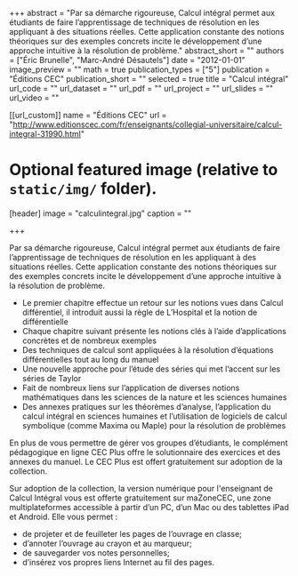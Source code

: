 +++
abstract = "Par sa démarche rigoureuse, Calcul intégral permet aux étudiants de faire l’apprentissage de techniques de résolution en les appliquant à des situations réelles. Cette application constante des notions théoriques sur des exemples concrets incite le développement d’une approche intuitive à la résolution de problème."
abstract_short = ""
authors = ["Éric Brunelle", "Marc-André Désautels"]
date = "2012-01-01"
image_preview = ""
math = true
publication_types = ["5"]
publication = "Éditions CEC"
publication_short = ""
selected = true
title = "Calcul intégral"
url_code = ""
url_dataset = ""
url_pdf = ""
url_project = ""
url_slides = ""
url_video = ""

[[url_custom]]
name = "Éditions CEC"
url = "http://www.editionscec.com/fr/enseignants/collegial-universitaire/calcul-integral-31990.html"

# Optional featured image (relative to `static/img/` folder).
[header]
image = "calculintegral.jpg"
caption = ""

+++

Par sa démarche rigoureuse, Calcul intégral permet aux étudiants de faire l’apprentissage de techniques de résolution en les appliquant à des situations réelles. Cette application constante des notions théoriques sur des exemples concrets incite le développement d’une approche intuitive à la résolution de problème.

- Le premier chapitre effectue un retour sur les notions vues dans Calcul différentiel, il introduit aussi la règle de L’Hospital et la notion de différentielle
- Chaque chapitre suivant présente les notions clés à l’aide d’applications concrètes et de nombreux exemples
- Des techniques de calcul sont appliquées à la résolution d’équations différentielles tout au long du manuel
- Une nouvelle approche pour l’étude des séries qui met l’accent sur les séries de Taylor
- Fait de nombreux liens sur l’application de diverses notions mathématiques dans les sciences de la nature et les sciences humaines
- Des annexes pratiques sur les théorèmes d’analyse, l’application du calcul intégral en sciences humaines et l’utilisation de logiciels de calcul symbolique (comme Maxima ou Maple) pour la résolution de problèmes

En plus de vous permettre de gérer vos groupes d’étudiants, le complément pédagogique en ligne CEC Plus offre le solutionnaire des exercices et des annexes du manuel.  Le CEC Plus est offert gratuitement sur adoption de la collection.

Sur adoption de la collection, la version numérique pour l'enseignant de Calcul Intégral vous est offerte gratuitement sur maZoneCEC, une zone multiplateformes accessible à partir d’un PC, d’un Mac ou des tablettes iPad et Android.  Elle vous permet :

- de projeter et de feuilleter les pages de l’ouvrage en classe;
- d’annoter l’ouvrage au crayon et au marqueur;
- de sauvegarder vos notes personnelles;
- d’insérez vos propres liens Internet au fil des pages.
